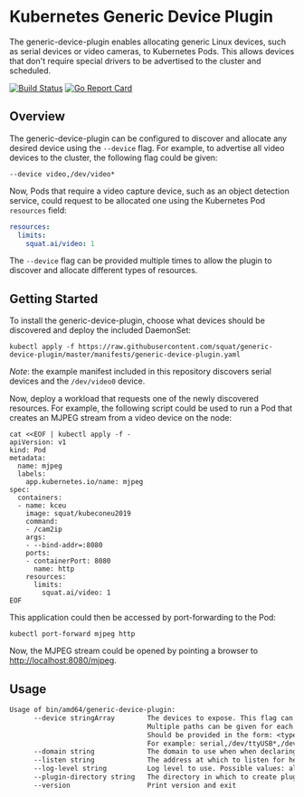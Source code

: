# Kubernetes Generic Device Plugin

The generic-device-plugin enables allocating generic Linux devices, such as serial devices or video cameras, to Kubernetes Pods.
This allows devices that don't require special drivers to be advertised to the cluster and scheduled.

[![Build Status](https://travis-ci.org/squat/generic-device-plugin.svg?branch=master)](https://travis-ci.org/squat/generic-device-plugin)
[![Go Report Card](https://goreportcard.com/badge/github.com/squat/generic-device-plugin)](https://goreportcard.com/report/github.com/squat/generic-device-plugin)

## Overview

The generic-device-plugin can be configured to discover and allocate any desired device using the `--device` flag.
For example, to advertise all video devices to the cluster, the following flag could be given:
```
--device video,/dev/video*
```

Now, Pods that require a video capture device, such as an object detection service, could request to be allocated one using the Kubernetes Pod `resources` field:
```yaml
resources:
  limits:
    squat.ai/video: 1
```

The `--device` flag can be provided multiple times to allow the plugin to discover and allocate different types of resources.

## Getting Started

To install the generic-device-plugin, choose what devices should be discovered and deploy the included DaemonSet:

```shell
kubectl apply -f https://raw.githubusercontent.com/squat/generic-device-plugin/master/manifests/generic-device-plugin.yaml
```

*Note*: the example manifest included in this repository discovers serial devices and the `/dev/video0` device.

Now, deploy a workload that requests one of the newly discovered resources.
For example, the following script could be used to run a Pod that creates an MJPEG stream from a video device on the node:

```shell
cat <<EOF | kubectl apply -f -
apiVersion: v1
kind: Pod
metadata:
  name: mjpeg
  labels:
    app.kubernetes.io/name: mjpeg
spec:
  containers:
  - name: kceu
    image: squat/kubeconeu2019
    command:
    - /cam2ip
    args:
    - --bind-addr=:8080
    ports:
    - containerPort: 8080
      name: http
    resources:
      limits:
        squat.ai/video: 1
EOF
```

This application could then be accessed by port-forwarding to the Pod:

```shell
kubectl port-forward mjpeg http
```

Now, the MJPEG stream could be opened by pointing a browser to [http://localhost:8080/mjpeg](http://localhost:8080/mjpeg).


## Usage

[embedmd]:# (tmp/help.txt)
```txt
Usage of bin/amd64/generic-device-plugin:
      --device stringArray        The devices to expose. This flag can be repeated to specify multiple device types.
                                  Multiple paths can be given for each type. Paths can be globs.
                                  Should be provided in the form: <type>,<path-0>,<path-1>,<path-x>
                                  For example: serial,/dev/ttyUSB*,/dev/ttyACM*
      --domain string             The domain to use when when declaring devices. (default "squat.ai")
      --listen string             The address at which to listen for health and metrics. (default ":8080")
      --log-level string          Log level to use. Possible values: all, debug, info, warn, error, none (default "info")
      --plugin-directory string   The directory in which to create plugin sockets. (default "/var/lib/kubelet/device-plugins/")
      --version                   Print version and exit
```
